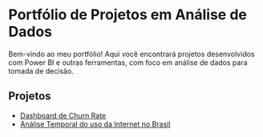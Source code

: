 # Portfólio de Projetos em Análise de Dados

Bem-vindo ao meu portfólio! Aqui você encontrará projetos desenvolvidos com Power BI e outras ferramentas, com foco em análise de dados para tomada de decisão.

## Projetos

- [Dashboard de Churn Rate](/churn-rate/README.md)
- [Análise Temporal do uso da Internet no Brasil](/AnaliseTemporal/Arquivos/ProjetoAnaliseTemporal)

